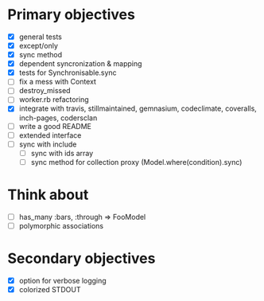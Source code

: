 Primary objectives
======================================
- [x] general tests
- [x] except/only
- [x] sync method
- [x] dependent syncronization & mapping
- [x] tests for Synchronisable.sync
- [ ] fix a mess with Context
- [ ] destroy_missed
- [ ] worker.rb refactoring
- [x] integrate with travis, stillmaintained, gemnasium,
    codeclimate, coveralls, inch-pages, codersclan
- [ ] write a good README
- [ ] extended interface
-   [ ] sync with include
  - [ ] sync with ids array
  - [ ] sync method for collection proxy (Model.where(condition).sync)

Think about
======================================
- [ ] has_many :bars, :through => FooModel
- [ ] polymorphic associations

Secondary objectives
======================================
- [x] option for verbose logging
- [x] colorized STDOUT
